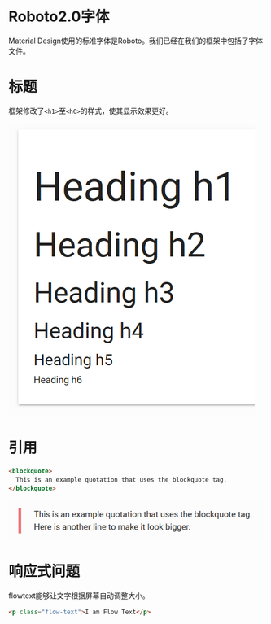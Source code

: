 # Roboto2.0字体

Material Design使用的标准字体是Roboto。我们已经在我们的框架中包括了字体文件。

# 标题

框架修改了`<h1>`至`<h6>`的样式，使其显示效果更好。

![](res/1.png)

# 引用

```html
<blockquote>
  This is an example quotation that uses the blockquote tag.
</blockquote>
```

![](res/2.png)

# 响应式问题

flowtext能够让文字根据屏幕自动调整大小。

```html
<p class="flow-text">I am Flow Text</p>
```
